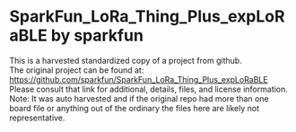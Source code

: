 
# SparkFun_LoRa_Thing_Plus_expLoRaBLE by sparkfun  
This is a harvested standardized copy of a project from github.  
The original project can be found at:  
https://github.com/sparkfun/SparkFun_LoRa_Thing_Plus_expLoRaBLE  
Please consult that link for additional, details, files, and license information.  
Note: It was auto harvested and if the original repo had more than one board file or anything out of the ordinary the files here are likely not representative.  
    